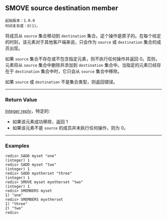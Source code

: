 ## SMOVE source destination member

    起始版本：1.0.0
    时间复杂度：O(1)。

将成员从 `source` 集合移动到 `destination` 集合。这个操作是原子的。在每个给定的时刻，该元素对于其他客户端来说，只会作为 `source` 或 `destination` 集合的成员出现。

如果 `source` 集合不存在或不包含指定元素，则不执行任何操作并返回 0。否则，元素将从 `source` 集合中删除并添加到 `destination` 集合中。当指定的元素已经存在于 `destination` 集合中时，它只会从 `source` 集合中移除。

如果 `source` 或 `destination` 不是集合类型，则返回错误。

---

### Return Value

[Integer reply](../topics/protocol.md#resp-integers)，特定的:

- 如果该元素成功移除，返回 1
- 如果该元素不是 `source` 的成员并未执行任何操作，则为 0。

---

### Examples

```
redis> SADD myset "one"
(integer) 1
redis> SADD myset "two"
(integer) 1
redis> SADD myotherset "three"
(integer) 1
redis> SMOVE myset myotherset "two"
(integer) 1
redis> SMEMBERS myset
1) "one"
redis> SMEMBERS myotherset
1) "three"
2) "two"
redis> 
```